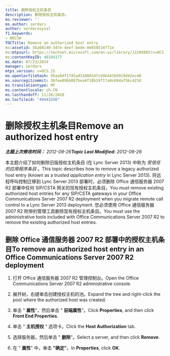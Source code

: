 ```yaml
---
title: 删除授权主机条目
description: 删除授权主机条目。
ms.reviewer: ''
ms.author: serdars
author: serdarsoysal
f1.keywords:
- NOCSH
TOCTitle: Remove an authorized host entry
ms:assetid: 56a04140-347e-4eef-bede-0e858534f71e
ms:mtpsurl: https://technet.microsoft.com/en-us/library/JJ204902(v=OCS.15)
ms:contentKeyID: 48184177
ms.date: 07/23/2014
manager: serdars
mtps_version: v=OCS.15
ms.openlocfilehash: 95aa8df1745ad3108654fcb9b441b5919d42ec40
ms.sourcegitcommit: 36fee89bb887bea4f18b19f17a8c69daf5bc423d
ms.translationtype: MT
ms.contentlocale: zh-CN
ms.lasthandoff: 11/26/2020
ms.locfileid: "49443256"
---
```

# <a name="remove-an-authorized-host-entry"></a><span data-ttu-id="3c02f-103">删除授权主机条目</span><span class="sxs-lookup"><span data-stu-id="3c02f-103">Remove an authorized host entry</span></span>

<div data-xmlns="http://www.w3.org/1999/xhtml">

<div class="topic" data-xmlns="http://www.w3.org/1999/xhtml" data-msxsl="urn:schemas-microsoft-com:xslt" data-cs="https://msdn.microsoft.com/">

<div data-asp="https://msdn2.microsoft.com/asp">



</div>

<div id="mainSection">

<div id="mainBody"><span data-ttu-id="3c02f-104">

<span> </span></span><span class="sxs-lookup"><span data-stu-id="3c02f-104">

<span> </span></span></span>

<span data-ttu-id="3c02f-105">_**主题上次修改时间：** 2012-09-26_</span><span class="sxs-lookup"><span data-stu-id="3c02f-105">_**Topic Last Modified:** 2012-09-26_</span></span>

<span data-ttu-id="3c02f-106">本主题介绍了如何删除旧版授权主机条目 (在 Lync Server 2013) 中称为 *受信任的应用程序条目* 。</span><span class="sxs-lookup"><span data-stu-id="3c02f-106">This topic describes how to remove a legacy authorized host entry (known as a *trusted application entry* in Lync Server 2013).</span></span> <span data-ttu-id="3c02f-107">将远程呼叫控制迁移到 Lync Server 2013 部署时，必须删除 Office 通信服务器 2007 R2 部署中任何 SIP/CSTA 网关的现有授权主机条目。</span><span class="sxs-lookup"><span data-stu-id="3c02f-107">You must remove existing authorized host entries for any SIP/CSTA gateways in your Office Communications Server 2007 R2 deployment when you migrate remote call control to a Lync Server 2013 deployment.</span></span> <span data-ttu-id="3c02f-108">您必须使用 Office 通信服务器 2007 R2 附带的管理工具删除现有授权主机条目。</span><span class="sxs-lookup"><span data-stu-id="3c02f-108">You must use the administrative tools included with Office Communications Server 2007 R2 to remove the existing authorized host entries.</span></span>

<div>

## <a name="to-remove-an-authorized-host-entry-in-an-office-communications-server-2007-r2-deployment"></a><span data-ttu-id="3c02f-109">删除 Office 通信服务器 2007 R2 部署中的授权主机条目</span><span class="sxs-lookup"><span data-stu-id="3c02f-109">To remove an authorized host entry in an Office Communications Server 2007 R2 deployment</span></span>

1.  <span data-ttu-id="3c02f-110">打开 Office 通信服务器 2007 R2 管理控制台。</span><span class="sxs-lookup"><span data-stu-id="3c02f-110">Open the Office Communications Server 2007 R2 administrative console.</span></span>

2.  <span data-ttu-id="3c02f-111">展开树，右键单击创建授权主机的池。</span><span class="sxs-lookup"><span data-stu-id="3c02f-111">Expand the tree and right-click the pool where the authorized host was created.</span></span>

3.  <span data-ttu-id="3c02f-112">单击 " **属性**"，然后单击 " **前端属性**"。</span><span class="sxs-lookup"><span data-stu-id="3c02f-112">Click **Properties**, and then click **Front End Properties**.</span></span>

4.  <span data-ttu-id="3c02f-113">单击 " **主机授权** " 选项卡。</span><span class="sxs-lookup"><span data-stu-id="3c02f-113">Click the **Host Authorization** tab.</span></span>

5.  <span data-ttu-id="3c02f-114">选择服务器，然后单击 " **删除**"。</span><span class="sxs-lookup"><span data-stu-id="3c02f-114">Select a server, and then click **Remove**.</span></span>

6.  <span data-ttu-id="3c02f-115">在 " **属性**" 中，单击 **"确定"**。</span><span class="sxs-lookup"><span data-stu-id="3c02f-115">In **Properties**, click **OK**.</span></span>

<span data-ttu-id="3c02f-116"></div>

</div>

<span> </span>

</div>

</div>

</span><span class="sxs-lookup"><span data-stu-id="3c02f-116"></div>

</div>

<span> </span>

</div>

</div>

</span></span></div>

